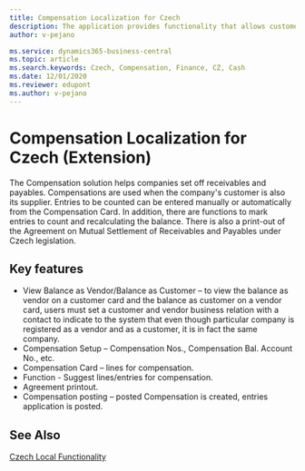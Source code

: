 ```yaml
---
title: Compensation Localization for Czech
description: The application provides functionality that allows customers to compensate for receivables and payables in Business Central for the Czech Republic.
author: v-pejano

ms.service: dynamics365-business-central
ms.topic: article
ms.search.keywords: Czech, Compensation, Finance, CZ, Cash
ms.date: 12/01/2020
ms.reviewer: edupont
ms.author: v-pejano
---
```


# Compensation Localization for Czech (Extension)

The Compensation solution helps companies set off receivables and payables. Compensations are used when the company's customer is also its supplier. Entries to be counted can be entered manually or automatically from the Compensation Card. In addition, there are functions to mark entries to count and recalculating the balance. There is also a print-out of the Agreement on Mutual Settlement of Receivables and Payables under Czech legislation.

## Key features

- View Balance as Vendor/Balance as Customer – to view the balance as vendor on a customer card and the balance as customer on a vendor card, users must set a customer and vendor business relation with a contact to indicate to the system that even though particular company is registered as a vendor and as a customer, it is in fact the same company.
- Compensation Setup – Compensation Nos., Compensation Bal. Account No., etc.
- Compensation Card – lines for compensation.
- Function - Suggest lines/entries for compensation.
- Agreement printout.
- Compensation posting – posted Compensation is created, entries application is posted.

## See Also

[Czech Local Functionality](czech-local-functionality.md)  
